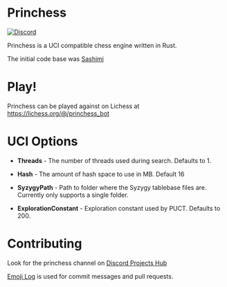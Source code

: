 # Princhess

[![Discord](https://img.shields.io/discord/417389758470422538)](https://discord.gg/3aTVQtz)

Princhess is a UCI compatible chess engine written in Rust.

The initial code base was [Sashimi](https://github.com/zxqfl/sashimi)

# Play!

Princhess can be played against on Lichess at https://lichess.org/@/princhess_bot

# UCI Options

* **Threads** - The number of threads used during search. Defaults to 1.

* **Hash** - The amount of hash space to use in MB. Default 16

* **SyzygyPath** - Path to folder where the Syzygy tablebase files are.
  Currently only supports a single folder.

* **ExplorationConstant** - Exploration constant used by PUCT. Defaults to 200.

# Contributing

Look for the princhess channel on [Discord Projects Hub](https://discord.gg/3aTVQtz)

[Emoji Log](https://github.com/ahmadawais/Emoji-Log) is used for commit messages and pull requests.
